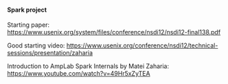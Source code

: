 #### Spark project
Starting paper: https://www.usenix.org/system/files/conference/nsdi12/nsdi12-final138.pdf

Good starting video: https://www.usenix.org/conference/nsdi12/technical-sessions/presentation/zaharia

Introduction to AmpLab Spark Internals by Matei Zaharia: https://www.youtube.com/watch?v=49Hr5xZyTEA

